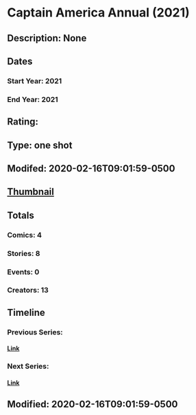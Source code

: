 # Captain America Annual (2021)
## Description: None
## Dates
### Start Year: 2021
### End Year: 2021
## Rating: 
## Type: one shot
## Modifed: 2020-02-16T09:01:59-0500
## [Thumbnail](http://i.annihil.us/u/prod/marvel/i/mg/b/40/image_not_available.jpg)
## Totals
### Comics: 4
### Stories: 8
### Events: 0
### Creators: 13
## Timeline
### Previous Series: 
#### [Link]()
### Next Series: 
#### [Link]()
## Modified: 2020-02-16T09:01:59-0500